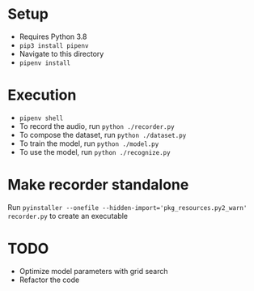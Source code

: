 # Setup
- Requires Python 3.8
- `pip3 install pipenv`
- Navigate to this directory
- `pipenv install`

# Execution
- `pipenv shell`
- To record the audio, run `python ./recorder.py`
- To compose the dataset, run `python ./dataset.py`
- To train the model, run `python ./model.py`
- To use the model, run `python ./recognize.py`

# Make recorder standalone
Run `pyinstaller --onefile --hidden-import='pkg_resources.py2_warn' recorder.py` to create an executable

# TODO
- Optimize model parameters with grid search
- Refactor the code